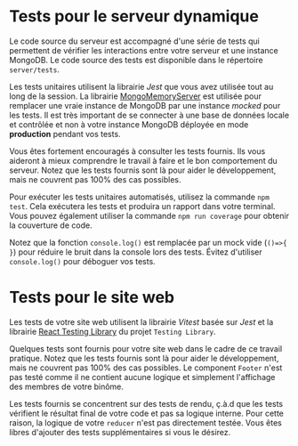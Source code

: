 # Tests pour le serveur dynamique

Le code source du serveur est accompagné d'une série de tests qui permettent de vérifier les interactions entre votre serveur et une instance MongoDB. Le code source des tests est disponible dans le répertoire `server/tests`.

Les tests unitaires utilisent la librairie _Jest_ que vous avez utilisée tout au long de la session. La librairie [MongoMemoryServer](https://github.com/nodkz/mongodb-memory-server) est utilisée pour remplacer une vraie instance de MongoDB par une instance _mocked_ pour les tests. Il est très important de se connecter à une base de données locale et contrôlée et non à votre instance MongoDB déployée en mode **production** pendant vos tests.

Vous êtes fortement encouragés à consulter les tests fournis. Ils vous aideront à mieux comprendre le travail à faire et le bon comportement du serveur. Notez que les tests fournis sont là pour aider le développement, mais ne couvrent pas 100% des cas possibles.

Pour exécuter les tests unitaires automatisés, utilisez la commande `npm test`. Cela exécutera les tests et produira un rapport dans votre terminal. Vous pouvez également utiliser la commande `npm run coverage` pour obtenir la couverture de code.

Notez que la fonction `console.log()` est remplacée par un mock vide (`()=>{ }`) pour réduire le bruit dans la console lors des tests. Évitez d'utiliser `console.log()` pour déboguer vos tests.

# Tests pour le site web

Les tests de votre site web utilisent la librairie _Vitest_ basée sur _Jest_ et la librairie [React Testing Library](https://github.com/testing-library/react-testing-library#readme) du projet `Testing Library`.

Quelques tests sont fournis pour votre site web dans le cadre de ce travail pratique. Notez que les tests fournis sont là pour aider le développement, mais ne couvrent pas 100% des cas possibles. Le component `Footer` n'est pas testé comme il ne contient aucune logique et simplement l'affichage des membres de votre binôme.

Les tests fournis se concentrent sur des tests de rendu, ç.à.d que les tests vérifient le résultat final de votre code et pas sa logique interne. Pour cette raison, la logique de votre `reducer` n'est pas directement testée. Vous êtes libres d'ajouter des tests supplémentaires si vous le désirez.